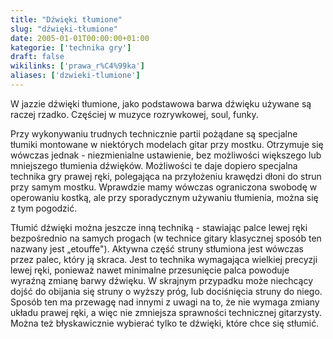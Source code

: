 ```yaml
---
title: "Dźwięki tłumione"
slug: "dźwięki-tłumione"
date: 2005-01-01T00:00:00+01:00
kategorie: ['technika gry']
draft: false
wikilinks: ['prawa_r%C4%99ka']
aliases: ['dzwieki-tlumione']
---
```

W jazzie dźwięki tłumione, jako podstawowa barwa dźwięku używane są
raczej rzadko. Częściej w muzyce rozrywkowej, soul, funky.

Przy wykonywaniu trudnych technicznie partii pożądane są specjalne
tłumiki montowane w niektórych modelach gitar przy mostku. Otrzymuje
się wówczas jednak - niezmienialne ustawienie, bez możliwości większego
lub mniejszego tłumienia dźwięków. Możliwości te daje dopiero specjalna
technika gry prawej ręki, polegająca na przyłożeniu krawędzi dłoni do
strun przy samym mostku. Wprawdzie mamy wówczas ograniczona swobodę w
operowaniu kostką, ale przy sporadycznym używaniu tłumienia, można się z
tym pogodzić.

Tłumić dźwięki można jeszcze inną techniką - stawiając palce lewej ręki
bezpośrednio na samych progach (w technice gitary klasycznej sposób ten
nazwany jest „etouffe"). Aktywna część struny stłumiona jest wówczas
przez palec, który ją skraca. Jest to technika wymagająca wielkiej
precyzji lewej ręki, ponieważ nawet minimalne przesunięcie palca
powoduje wyraźną zmianę barwy dźwięku. W skrajnym przypadku może
niechcący dojść do obijania się struny o wyższy próg, lub dociśnięcia
struny do niego. Sposób ten ma przewagę nad innymi z uwagi na to, że nie
wymaga zmiany układu prawej ręki<!-- link nie odnosił się do niczego -->, a więc nie
zmniejsza sprawności technicznej gitarzysty. Można też błyskawicznie
wybierać tylko te dźwięki, które chce się stłumić.

